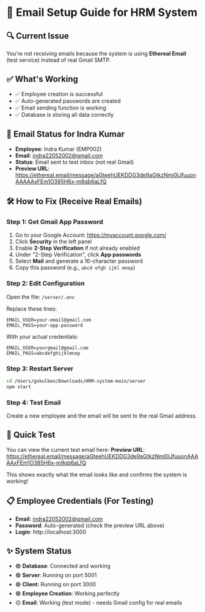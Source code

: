 # 📧 Email Setup Guide for HRM System

## 🔍 Current Issue
You're not receiving emails because the system is using **Ethereal Email** (test service) instead of real Gmail SMTP.

## ✅ What's Working
- ✅ Employee creation is successful
- ✅ Auto-generated passwords are created
- ✅ Email sending function is working
- ✅ Database is storing all data correctly

## 📧 Email Status for Indra Kumar
- **Employee**: Indra Kumar (EMP002)
- **Email**: indra22052002@gmail.com
- **Status**: Email sent to test inbox (not real Gmail)
- **Preview URL**: https://ethereal.email/message/aGteehUEKDDG3de9aGtkzNmj0lJfuuonAAAAAxFEm1O385H6x-m9qb6aLfQ

## 🛠️ How to Fix (Receive Real Emails)

### Step 1: Get Gmail App Password
1. Go to your Google Account: https://myaccount.google.com/
2. Click **Security** in the left panel
3. Enable **2-Step Verification** if not already enabled
4. Under "2-Step Verification", click **App passwords**
5. Select **Mail** and generate a 16-character password
6. Copy this password (e.g., `abcd efgh ijkl mnop`)

### Step 2: Edit Configuration
Open the file: `/server/.env`

Replace these lines:
```
EMAIL_USER=your-email@gmail.com
EMAIL_PASS=your-app-password
```

With your actual credentials:
```
EMAIL_USER=yourgmail@gmail.com
EMAIL_PASS=abcdefghijklmnop
```

### Step 3: Restart Server
```bash
cd /Users/gokulben/Downloads/HRM-system-main/server
npm start
```

### Step 4: Test Email
Create a new employee and the email will be sent to the real Gmail address.

## 🎯 Quick Test
You can view the current test email here:
**Preview URL**: https://ethereal.email/message/aGteehUEKDDG3de9aGtkzNmj0lJfuuonAAAAAxFEm1O385H6x-m9qb6aLfQ

This shows exactly what the email looks like and confirms the system is working!

## 📋 Employee Credentials (For Testing)
- **Email**: indra22052002@gmail.com
- **Password**: Auto-generated (check the preview URL above)
- **Login**: http://localhost:3000

## ✨ System Status
- 🟢 **Database**: Connected and working
- 🟢 **Server**: Running on port 5001
- 🟢 **Client**: Running on port 3000
- 🟢 **Employee Creation**: Working perfectly
- 🟡 **Email**: Working (test mode) - needs Gmail config for real emails
